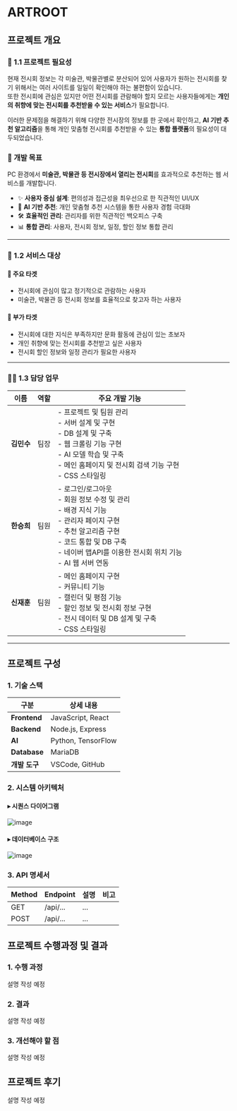 # ARTROOT

## 프로젝트 개요

### 🎯 1.1 프로젝트 필요성

현재 전시회 정보는 각 미술관, 박물관별로 분산되어 있어 사용자가 원하는 전시회를 찾기 위해서는 여러 사이트를 일일이 확인해야 하는 불편함이 있습니다.  
또한 전시회에 관심은 있지만 어떤 전시회를 관람해야 할지 모르는 사용자들에게는 **개인의 취향에 맞는 전시회를 추천받을 수 있는 서비스**가 필요합니다.  

이러한 문제점을 해결하기 위해 다양한 전시장의 정보를 한 곳에서 확인하고, **AI 기반 추천 알고리즘**을 통해 개인 맞춤형 전시회를 추천받을 수 있는 **통합 플랫폼**의 필요성이 대두되었습니다.

### 🎯 개발 목표

PC 환경에서 **미술관, 박물관 등 전시장에서 열리는 전시회**를 효과적으로 추천하는 웹 서비스를 개발합니다.

- ✨ **사용자 중심 설계**: 편의성과 접근성을 최우선으로 한 직관적인 UI/UX  
- 🤖 **AI 기반 추천**: 개인 맞춤형 추천 시스템을 통한 사용자 경험 극대화  
- 🛠️ **효율적인 관리**: 관리자를 위한 직관적인 백오피스 구축  
- 📊 **통합 관리**: 사용자, 전시회 정보, 일정, 할인 정보 통합 관리

---

### 👥 1.2 서비스 대상

#### 🎯 주요 타겟
- 전시회에 관심이 많고 정기적으로 관람하는 사용자  
- 미술관, 박물관 등 전시회 정보를 효율적으로 찾고자 하는 사용자  

#### 🌟 부가 타겟
- 전시회에 대한 지식은 부족하지만 문화 활동에 관심이 있는 초보자  
- 개인 취향에 맞는 전시회를 추천받고 싶은 사용자  
- 전시회 할인 정보와 일정 관리가 필요한 사용자  

---

### 👨‍💻 1.3 담당 업무

| 이름 | 역할 | 주요 개발 기능 |
|------|------|----------------|
| **김민수** |  팀장 | - 프로젝트 및 팀원 관리<br>- 서버 설계 및 구현<br>- DB 설계 및 구축<br>- 웹 크롤링 기능 구현<br>- AI 모델 학습 및 구축<br>- 메인 홈페이지 및 전시회 검색 기능 구현<br>- CSS 스타일링 |
| **한승희** |  팀원 | - 로그인/로그아웃<br>- 회원 정보 수정 및 관리<br>- 배경 지식 기능<br>- 관리자 페이지 구현<br>- 추천 알고리즘 구현<br>- 코드 통합 및 DB 구축<br>- 네이버 맵API를 이용한 전시회 위치 기능<br>- AI 웹 서버 연동 |
| **신재훈** |  팀원 | - 메인 홈페이지 구현<br>- 커뮤니티 기능<br>- 캘린더 및 평점 기능<br>- 할인 정보 및 전시회 정보 구현<br>- 전시 데이터 및 DB 설계 및 구축 <br>- CSS 스타일링 |

---


## 프로젝트 구성
### 1. 기술 스택


| 구분         | 상세 내용                                  |
|--------------|---------------------------------------------|
| **Frontend** | JavaScript, React                           |
| **Backend**  | Node.js, Express |
| **AI**   | Python, TensorFlow           |
| **Database** | MariaDB                                     |
| **개발 도구** | VSCode, GitHub                             |

### 2. 시스템 아키텍처
#### ▸ 시퀀스 다이어그램
![image](https://github.com/user-attachments/assets/431c0130-6b01-47af-a892-2668ae945844)

#### ▸ 데이터베이스 구조
![image](https://github.com/user-attachments/assets/348b43ea-4d4f-4aec-a2ac-18b04a617af6)


### 3. API 명세서
| Method | Endpoint | 설명 | 비고 |
|--------|----------|------|------|
| GET    | /api/... | ...  |      |
| POST   | /api/... | ...  |      |

## 프로젝트 수행과정 및 결과
### 1. 수행 과정
설명 작성 예정

### 2. 결과
설명 작성 예정

### 3. 개선해야 할 점
설명 작성 예정

## 프로젝트 후기
설명 작성 예정
